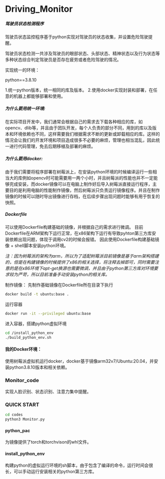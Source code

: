 # Driving_Monitor
##### 驾驶员状态检测程序

驾驶员状态监控程序基于python实现对驾驶员的状态收集，并设置危险驾驶提醒。

驾驶员状态检测一共涉及驾驶员的眼部状态、头部状态、精神状态以及行为状态等多种状态综合判定驾驶员是否存在疲劳或者危险驾驶的情况。

实现统一的环境：

python==3.8.10

1.统一python版本，统一相同的库及版本。
2.使用docker实现封装和部署，在任意的机器上都能够部署和使用。

##### 为什么要用统一环境:

在实际项目开发中，我们通常会根据自己的需求去下载各种相应的库，如opencv、dlib等，并且由于团队开发，每个人负责的部分不同，用到的库以及版本和环境依赖也不同，这样需要我们根据需求不断的更新或卸载相应的库。这样的情况会让我们的开发环境和项目造成很多不必要的麻烦，管理也相当混乱，因此统一进行代码管理，免去后期移植及部署的麻烦。

##### 为什么要用docker:

由于我们需要将程序部署在树莓派上，在安装python环境的时候编译运行一些相当大的库例如opencv时可能需要用一两个小时，并且树莓派的性能也并不一定能够完成安装，而docker镜像可以在电脑上制作好后导入树莓派直接运行程序，主要目的是利用电脑的性能制作镜像，然后树莓派只负责运行镜像程序。并且在制作镜像的时候可以随时导出镜像进行存档，在后续步骤出现问题时能够有用于恢复的快照。

##### Dockerfile

可以使用Dockerfile构建基础的镜像，并根据自己的需求进行微调。
目前Dockerfile在ARM架构下运行正常，在x86架构下运行有导致pyhton第三方库安装依赖出现问题，体现于调用cv2的时候会报错。
因此使用Dockerfile构建基础镜像 + shell脚本安装python环境。

*注：因为树莓派的架构为arm，所以为了适配树莓派目前镜像是基于arm架构搭建的，但是在构建镜像的时候提供了x86的相关选择，将注释去掉即可，同时需要注意的是在x86环境下apt-get换源也需要微调，并且由于python第三方库对环境要求较为严苛，所以目前准备手动安装python的相关库。*

制作镜像：
先制作基础镜像在Dockerfile所在目录下执行

```bash
docker build -t ubuntu:base .
```

运行容器

```bash
docker run -it --privileged ubuntu:base
```

进入容器，搭建python虚拟环境

```bash
cd /install_python_env
./build_python_env.sh
```

#### 我的Docker环境：

使用树莓派虚拟机运行docker，docker基于镜像arm32v7/Ubuntu:20.04，并安装python3.8.10版本和相关依赖。

### Monitor_code

实现人脸识别、状态识别、注意力集中提醒。

### QUICK START

```bash
cd codes
python3 Monitor.py
```

#### python_pac

为镜像提供了torch和torchvison的whl文件。

#### install_python_env

构建python的虚拟运行环境的sh脚本，由于包含了编译的命令，运行时间会很长，可以手动运行安装相关的python第三方库。